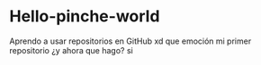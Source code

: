 # Hello-pinche-world
Aprendo a  usar repositorios en GitHub xd
que emoción mi primer repositorio
¿y ahora que hago?
si
